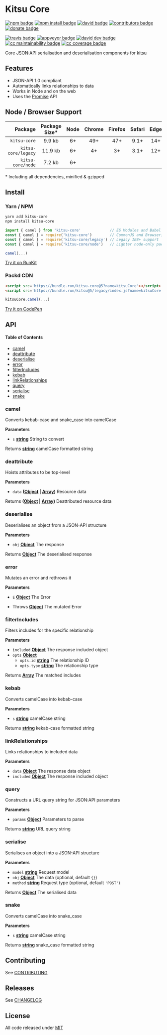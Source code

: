 # Kitsu Core

[![npm badge]][npm]
[![npm install badge]][npm]
[![david badge]][david]
[![contributors badge]][contributors]
[![donate badge]][donate]

[![travis badge]][travis]
[![appveyor badge]][appveyor]
[![david dev badge]][david dev]
[![cc maintainability badge]][cc maintainability]
[![cc coverage badge]][cc coverage]

Core [JSON:API] serialisation and deserialisation components for [kitsu]

## Features

-   JSON-API 1.0 compliant
-   Automatically links relationships to data
-   Works in Node and on the web
-   Uses the [Promise] API

## Node / Browser Support

|             Package | Package<br> Size\* | Node | Chrome | Firefox | Safari | Edge |  IE |
| ------------------: | :----------------: | :--: | :----: | :-----: | :----: | :--: | :-: |
|        `kitsu-core` |       9.9 kb       |  6+  |   49+  |   47+   |  9.1+  |  14+ |     |
| `kitsu-core/legacy` |       11.9 kb      |  6+  |   4+   |    3+   |  3.1+  |  12+ |  8+ |
|   `kitsu-core/node` |       7.2 kb       |  6+  |        |         |        |      |     |

\* Including all dependencies, minified & gzipped

[default]: http://browserl.ist/?q=last+2+years%2C+not+%3C+0.05%25

[legacy]: http://browserl.ist/?q=last+10+years

## Install

### Yarn / NPM

```bash
yarn add kitsu-core
npm install kitsu-core
```

```js
import { camel } from 'kitsu-core'             // ES Modules and Babel
const { camel } = require('kitsu-core')        // CommonJS and Browserify
const { camel } = require('kitsu-core/legacy') // Legacy IE8+ support
const { camel } = require('kitsu-core/node')   // Lighter node-only package

camel(...)
```

[Try it on RunKit](https://runkit.com/embed/6mrx8ay7xuut) <!-- TODO: Update to kitsu-core example -->

### Packd CDN

```html
<script src='https://bundle.run/kitsu-core@5?name=kitsuCore'></script>
<script src='https://bundle.run/kitsu@5/legacy/index.js?name=kitsuCore'></script>
```

```js
kitsuCore.camel(...)
```

[Try it on CodePen](https://codepen.io/wopian/pen/RxmEeK?editors=0010) <!-- TODO: Update to kitsu-core example -->

## API

<!-- Generated by documentation.js. Update this documentation by updating the source code. -->

#### Table of Contents

-   [camel](#camel)
-   [deattribute](#deattribute)
-   [deserialise](#deserialise)
-   [error](#error)
-   [filterIncludes](#filterincludes)
-   [kebab](#kebab)
-   [linkRelationships](#linkrelationships)
-   [query](#query)
-   [serialise](#serialise)
-   [snake](#snake)

### camel

Converts kebab-case and snake_case into camelCase

**Parameters**

-   `s` **[string](https://developer.mozilla.org/docs/Web/JavaScript/Reference/Global_Objects/String)** String to convert

Returns **[string](https://developer.mozilla.org/docs/Web/JavaScript/Reference/Global_Objects/String)** camelCase formatted string

### deattribute

Hoists attributes to be top-level

**Parameters**

-   `data` **([Object](https://developer.mozilla.org/docs/Web/JavaScript/Reference/Global_Objects/Object) \| [Array](https://developer.mozilla.org/docs/Web/JavaScript/Reference/Global_Objects/Array))** Resource data

Returns **([Object](https://developer.mozilla.org/docs/Web/JavaScript/Reference/Global_Objects/Object) \| [Array](https://developer.mozilla.org/docs/Web/JavaScript/Reference/Global_Objects/Array))** Deattributed resource data

### deserialise

Deserialises an object from a JSON-API structure

**Parameters**

-   `obj` **[Object](https://developer.mozilla.org/docs/Web/JavaScript/Reference/Global_Objects/Object)** The response

Returns **[Object](https://developer.mozilla.org/docs/Web/JavaScript/Reference/Global_Objects/Object)** The deserialised response

### error

Mutates an error and rethrows it

**Parameters**

-   `E` **[Object](https://developer.mozilla.org/docs/Web/JavaScript/Reference/Global_Objects/Object)** The Error


-   Throws **[Object](https://developer.mozilla.org/docs/Web/JavaScript/Reference/Global_Objects/Object)** The mutated Error

### filterIncludes

Filters includes for the specific relationship

**Parameters**

-   `included` **[Object](https://developer.mozilla.org/docs/Web/JavaScript/Reference/Global_Objects/Object)** The response included object
-   `opts` **[Object](https://developer.mozilla.org/docs/Web/JavaScript/Reference/Global_Objects/Object)**
    -   `opts.id` **[string](https://developer.mozilla.org/docs/Web/JavaScript/Reference/Global_Objects/String)** The relationship ID
    -   `opts.type` **[string](https://developer.mozilla.org/docs/Web/JavaScript/Reference/Global_Objects/String)** The relationship type

Returns **[Array](https://developer.mozilla.org/docs/Web/JavaScript/Reference/Global_Objects/Array)** The matched includes

### kebab

Converts camelCase into kebab-case

**Parameters**

-   `s` **[string](https://developer.mozilla.org/docs/Web/JavaScript/Reference/Global_Objects/String)** camelCase string

Returns **[string](https://developer.mozilla.org/docs/Web/JavaScript/Reference/Global_Objects/String)** kekab-case formatted string

### linkRelationships

Links relationships to included data

**Parameters**

-   `data` **[Object](https://developer.mozilla.org/docs/Web/JavaScript/Reference/Global_Objects/Object)** The response data object
-   `included` **[Object](https://developer.mozilla.org/docs/Web/JavaScript/Reference/Global_Objects/Object)** The response included object

### query

Constructs a URL query string for JSON:API parameters

**Parameters**

-   `params` **[Object](https://developer.mozilla.org/docs/Web/JavaScript/Reference/Global_Objects/Object)** Parameters to parse

Returns **[string](https://developer.mozilla.org/docs/Web/JavaScript/Reference/Global_Objects/String)** URL query string

### serialise

Serialises an object into a JSON-API structure

**Parameters**

-   `model` **[string](https://developer.mozilla.org/docs/Web/JavaScript/Reference/Global_Objects/String)** Request model
-   `obj` **[Object](https://developer.mozilla.org/docs/Web/JavaScript/Reference/Global_Objects/Object)** The data (optional, default `{}`)
-   `method` **[string](https://developer.mozilla.org/docs/Web/JavaScript/Reference/Global_Objects/String)** Request type (optional, default `'POST'`)

Returns **[Object](https://developer.mozilla.org/docs/Web/JavaScript/Reference/Global_Objects/Object)** The serialised data

### snake

Converts camelCase into snake_case

**Parameters**

-   `s` **[string](https://developer.mozilla.org/docs/Web/JavaScript/Reference/Global_Objects/String)** camelCase string

Returns **[string](https://developer.mozilla.org/docs/Web/JavaScript/Reference/Global_Objects/String)** snake_case formatted string

## Contributing

See [CONTRIBUTING]

## Releases

See [CHANGELOG]

## License

All code released under [MIT]

[kitsu]: https://github.com/wopian/kitsu#readme

[json:api]: http://jsonapi.org

[promise]: https://developer.mozilla.org/en-US/docs/Web/JavaScript/Guide/Using_promises

[changelog]: https://github.com/wopian/kitsu/blob/lerna/packages/kitsu-core/CHANGELOG.md

[contributing]: https://github.com/wopian/kitsu/blob/master/CONTRIBUTING.md

[mit]: https://github.com/wopian/kitsu/blob/master/LICENSE.md

[npm]: https://www.npmjs.com/package/kitsu-core

[npm badge]: https://img.shields.io/npm/v/kitsu-core.svg?style=flat-square

[npm install badge]: https://img.shields.io/npm/dt/kitsu-core.svg?style=flat-square

[travis]: https://travis-ci.org/wopian/kitsu

[travis badge]: https://img.shields.io/travis/wopian/kitsu/master.svg?style=flat-square&label=linux%20%26%20macOS

[appveyor]: https://ci.appveyor.com/project/wopian/kitsu

[appveyor badge]: https://img.shields.io/appveyor/ci/wopian/kitsu/master.svg?style=flat-square&label=windows

[cc coverage]: https://codeclimate.com/github/wopian/kitsu/code

[cc coverage badge]: https://img.shields.io/codeclimate/c/wopian/kitsu.svg?style=flat-square

[cc maintainability]: https://codeclimate.com/github/wopian/kitsu

[cc maintainability badge]: https://img.shields.io/codeclimate/maintainability/wopian/kitsu.svg?style=flat-square

[david]: https://david-dm.org/wopian/kitsu?path=packages/kitsu-core

[david badge]: https://david-dm.org/wopian/kitsu/status.svg?path=packages/kitsu-core&style=flat-square

[david dev]: https://david-dm.org/wopian/kitsu?type=dev

[david dev badge]: https://img.shields.io/david/dev/wopian/kitsu.svg?style=flat-square

[contributors]: https://github.com/wopian/kitsu/graphs/contributors

[contributors badge]: https://img.shields.io/github/contributors/wopian/kitsu.svg?style=flat-square

[donate]: https://www.patreon.com/wopian

[donate badge]: https://img.shields.io/badge/patreon-donate-ff69b4.svg?style=flat-square
